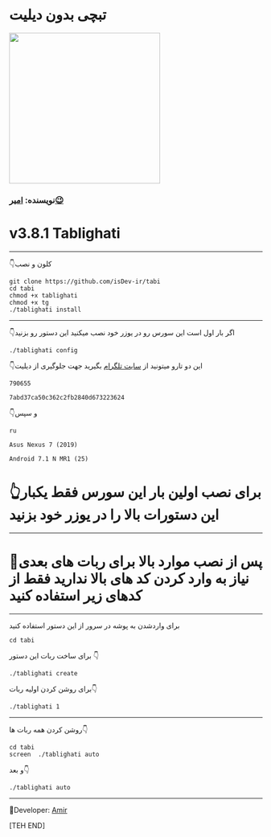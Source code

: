 # **تبچی بدون دیلیت** #

<div align="New Tabchi"><a href="https://t.me/amir_sezar"><img src="http://s7.picofile.com/file/8376843018/IMG_20191101_000253_914.jpg" width="300"></a></div>

### نویسنده: [امیر😉](https://t.me/amir_sezar)

# v3.8.1 Tablighati
---------------------------------

👇کلون و نصب
```
git clone https://github.com/isDev-ir/tabi
cd tabi
chmod +x tablighati
chmod +x tg
./tablighati install
```
-------------------
👇اگر بار اول است این سورس رو در یوزر خود نصب میکنید این دستور رو بزنید
```
./tablighati config
```
👇این دو تارو میتونید از [سایت تلگرام](https://my.telegram.org/auth) بگیرید جهت جلوگیری از دیلیت
```
790655

7abd37ca50c362c2fb2840d673223624
```
👇و سپس
```
ru

Asus Nexus 7 (2019)

Android 7.1 N MR1 (25)
```
# 👆برای نصب اولین بار این سورس فقط یکبار این دستورات بالا را در یوزر خود بزنید
-------------------
# 📌پس از نصب موارد بالا برای ربات های بعدی نیاز به وارد کردن کد های بالا ندارید فقط از کدهای زیر استفاده کنید
-------------------
برای واردشدن به پوشه در سرور از این دستور استفاده کنید
```
cd tabi
```
برای ساخت ربات این دستور 👇
```
./tablighati create
```
برای روشن کردن اولیه ربات👇
```
./tablighati 1
```
-------------------
 روشن کردن همه ربات ها👇
```
cd tabi
screen  ./tablighati auto
```
و بعد👇
```
./tablighati auto
```
-------------------
🚪Developer: [Amir](https://t.me/amir_sezar)

[TEH END]
